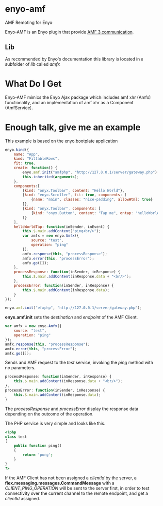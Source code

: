 enyo-amf
========

AMF Remoting for Enyo

Enyo-AMF is an Enyo plugin that provide [AMF 3 communication](https://github.com/emilkm/amfjs/). 

## Lib

As recommended by Enyo's documentation this library is located in a subfolder of _lib_ called _amfx_

# What Do I Get

Enyo-AMF mimics the Enyo Ajax package which includes amf xhr (Amfx) functionality, and an implementation of amf xhr as a Component (AmfService).

# Enough talk, give me an example

This example is based on the [enyo bootplate](https://github.com/enyojs/bootplate/) application

```javascript
enyo.kind({
	name: "App",
	kind: "FittableRows",
	fit: true,
    create: function() {
        enyo.amf.init("amfphp", "http://127.0.0.1/server/gateway.php");
        this.inherited(arguments);
    },
	components:[
		{kind: "onyx.Toolbar", content: "Hello World"},
		{kind: "enyo.Scroller", fit: true, components: [
			{name: "main", classes: "nice-padding", allowHtml: true}
		]},
		{kind: "onyx.Toolbar", components: [
			{kind: "onyx.Button", content: "Tap me", ontap: "helloWorldTap"}
		]}
	],
	helloWorldTap: function(inSender, inEvent) {
		this.$.main.addContent("ping<br/>");
        var amfx = new enyo.Amfx({
            source: "test",
            operation: "ping"
        });
        amfx.response(this, "processResponse");
        amfx.error(this, "processError");
		amfx.go([]);
    },
    processResponse: function(inSender, inResponse) {
        this.$.main.addContent(inResponse.data + "<br/>");
    },
    processError: function(inSender, inResponse) {
        this.$.main.addContent(inResponse.data);
    }
});
```

```javascript
enyo.amf.init("efxphp", "http://127.0.0.1/server/gateway.php");
```

__enyo.amf.init__ sets the _destination_ and _endpoint_ of the AMF Client.


```javascript
var amfx = new enyo.Amfx({
	source: "test",
	operation: "ping"
});
amfx.response(this, "processResponse");
amfx.error(this, "processError");
amfx.go([]);
```

Sends and AMF request to the _test_ service, invoking the _ping_ method with no parameters. 

```javascript
processResponse: function(inSender, inResponse) {
	this.$.main.addContent(inResponse.data + "<br/>");
},
processError: function(inSender, inResponse) {
	this.$.main.addContent(inResponse.data);
}
```

The _processResponse_ and _processError_ display the response data depending on the outcome of the operation.

The PHP service is very simple and looks like this.

```php
<?php
class test
{
    public function ping()
	{
		return 'pong';
	}
}
?>
```

If the AMF Client has not been assigned a _clientId_ by the server, a __flex.messaging.messages.CommandMessage__  with a _CLIENT_PING_OPERATION_ will be sent to the server first, in order to test connectivity over the current channel to the remote endpoint, and get a _clientId_ assigned.
